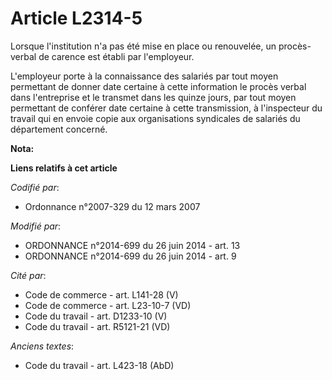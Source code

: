 # Article L2314-5

Lorsque l'institution n'a pas été mise en place ou renouvelée, un procès-verbal de carence est établi par l'employeur. 

L'employeur porte à la connaissance des salariés par tout moyen permettant de donner date certaine à cette information le
procès verbal dans l'entreprise et le transmet   dans les quinze jours, par tout moyen permettant de conférer date certaine à
cette transmission, à l'inspecteur du travail qui en envoie copie aux organisations syndicales de salariés du département
concerné.

**Nota:**



**Liens relatifs à cet article**

_Codifié par_:

  - Ordonnance n°2007-329 du 12 mars 2007

_Modifié par_:

  - ORDONNANCE n°2014-699 du 26 juin 2014 - art. 13
  - ORDONNANCE n°2014-699 du 26 juin 2014 - art. 9

_Cité par_:

  - Code de commerce - art. L141-28 (V)
  - Code de commerce - art. L23-10-7 (VD)
  - Code du travail - art. D1233-10 (V)
  - Code du travail - art. R5121-21 (VD)

_Anciens textes_:

  - Code du travail - art. L423-18 (AbD)
